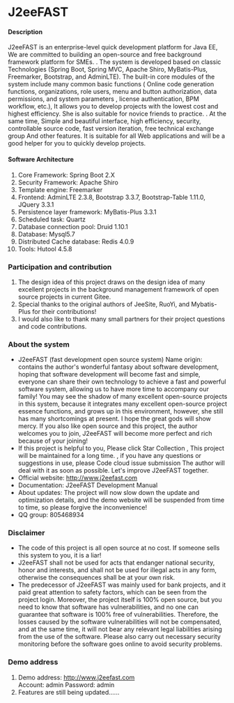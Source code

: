 # J2eeFAST

#### Description
J2eeFAST is an enterprise-level quick development platform for Java EE, We are committed to building an open-source and free background framework platform for SMEs. . The system is developed based on classic Technologies (Spring Boot, Spring MVC, Apache Shiro, MyBatis-Plus, Freemarker, Bootstrap, and AdminLTE). The built-in core modules of the system include many common basic functions ( Online code generation functions, organizations, role users, menu and button authorization, data permissions, and system parameters , license authentication, BPM workflow, etc.), It allows you to develop projects with the lowest cost and highest efficiency. She is also suitable for novice friends to practice. . At the same time, Simple and beautiful interface, high efficiency, security, controllable source code, fast version iteration, free technical exchange group And other features. It is suitable for all Web applications and will be a good helper for you to quickly develop projects.
#### Software Architecture
1. Core Framework: Spring Boot 2.X
2. Security Framework: Apache Shiro
3. Template engine: Freemarker
4. Frontend: AdminLTE 2.3.8, Bootstrap 3.3.7, Bootstrap-Table 1.11.0, JQuery 3.3.1
5. Persistence layer framework: MyBatis-Plus 3.3.1
6. Scheduled task: Quartz
7. Database connection pool: Druid 1.10.1
8. Database: Mysql5.7
9. Distributed Cache database: Redis 4.0.9
10. Tools: Hutool 4.5.8
### Participation and contribution
1. The design idea of this project draws on the design idea of many excellent projects in the background management framework of open source projects in current Gitee.
2. Special thanks to the original authors of JeeSite, RuoYi, and Mybatis-Plus for their contributions!
3. I would also like to thank many small partners for their project questions and code contributions.
### About the system
* J2eeFAST (fast development open source system) Name origin: contains the author's wonderful fantasy about software development, hoping that software development will become fast and simple, everyone can share their own technology to achieve a fast and powerful software system, allowing us to have more time to accompany our family! You may see the shadow of many excellent open-source projects in this system, because it integrates many excellent open-source project essence functions, and grows up in this environment, however, she still has many shortcomings at present. I hope the great gods will show mercy. If you also like open source and this project, the author welcomes you to join, J2eeFAST will become more perfect and rich because of your joining!
* If this project is helpful to you, Please click Star Collection , This project will be maintained for a long time. , if you have any questions or suggestions in use, please Code cloud issue submission The author will deal with it as soon as possible. Let's improve J2eeFAST together.
* Official website:  http://www.j2eefast.com 
* Documentation: J2eeFAST Development Manual
* About updates: The project will now slow down the update and optimization details, and the demo website will be suspended from time to time, so please forgive the inconvenience!
* QQ group: 805468934
### Disclaimer
* The code of this project is all open source at no cost. If someone sells this system to you, it is a liar!
* J2eeFAST shall not be used for acts that endanger national security, honor and interests, and shall not be used for illegal acts in any form, otherwise the consequences shall be at your own risk.
* The predecessor of J2eeFAST was mainly used for bank projects, and it paid great attention to safety factors, which can be seen from the project login. Moreover, the project itself is 100% open source, but you need to know that software has vulnerabilities, and no one can guarantee that software is 100% free of vulnerabilities. Therefore, the losses caused by the software vulnerabilities will not be compensated, and at the same time, it will not bear any relevant legal liabilities arising from the use of the software. Please also carry out necessary security monitoring before the software goes online to avoid security problems.
### Demo address
1. Demo address:  http://www.j2eefast.com  
Account: admin Password: admin
2. Features are still being updated......